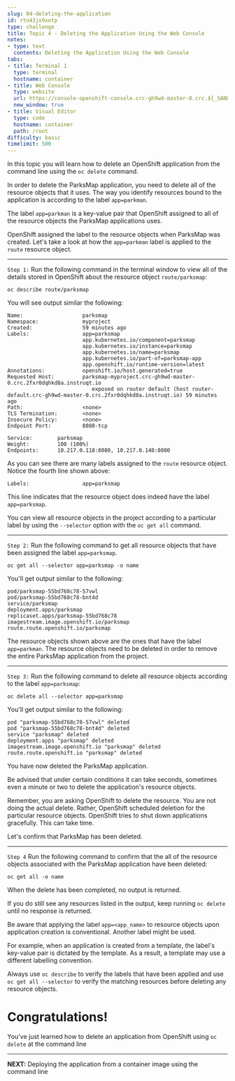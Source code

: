 ```yaml
---
slug: 04-deleting-the-application
id: rtn43jx9xotp
type: challenge
title: Topic 4 - Deleting the Application Using the Web Console
notes:
- type: text
  contents: Deleting the Application Using the Web Console
tabs:
- title: Terminal 1
  type: terminal
  hostname: container
- title: Web Console
  type: website
  url: https://console-openshift-console.crc-gh9wd-master-0.crc.${_SANDBOX_ID}.instruqt.io
  new_window: true
- title: Visual Editor
  type: code
  hostname: container
  path: /root
difficulty: basic
timelimit: 500
---
```

In this topic you will learn how to delete an OpenShift application from the command line using the `oc delete` command.

In order to delete the ParksMap application, you need to delete all of the resource objects that it uses. The way you identify resources bound to the application is according to the label `app=parkman`.

The label `app=parkman` is a key-value pair that OpenShift assigned to all of the resource objects the ParksMap applications uses.

OpenShift assigned the label to the resource objects when ParksMap was created. Let's take a look at how the `app=parkman` label is applied to the `route` resource object.

----

`Step 1:` Run the following command in the terminal window to view all of the details stored in OpenShift about the resource object `route/parksmap`:

```
oc describe route/parksmap
```

You will see output similar the following:

```
Name:                   parksmap
Namespace:              myproject
Created:                59 minutes ago
Labels:                 app=parksmap
                        app.kubernetes.io/component=parksmap
                        app.kubernetes.io/instance=parksmap
                        app.kubernetes.io/name=parksmap
                        app.kubernetes.io/part-of=parksmap-app
                        app.openshift.io/runtime-version=latest
Annotations:            openshift.io/host.generated=true
Requested Host:         parksmap-myproject.crc-gh9wd-master-0.crc.2fxr0dqhkd8a.instruqt.io
                           exposed on router default (host router-default.crc-gh9wd-master-0.crc.2fxr0dqhkd8a.instruqt.io) 59 minutes ago
Path:                   <none>
TLS Termination:        <none>
Insecure Policy:        <none>
Endpoint Port:          8080-tcp

Service:        parksmap
Weight:         100 (100%)
Endpoints:      10.217.0.118:8080, 10.217.0.140:8080
```

As you can see there are many labels assigned to the `route` resource object. Notice the fourth line shown above:

```
Labels:                 app=parksmap
```

This line indicates that the resource object does indeed have the label `app=parksmap`.

You can view all resource objects in the project according to a particular label by using the `--selector` option with the `oc get all` command.

----

`Step 2:` Run the following command to get all resource objects that have been assigned the label `app=parksmap`.

```
oc get all --selector app=parksmap -o name
```

You'll get output similar to the following:

```
pod/parksmap-55bd768c78-57vwl
pod/parksmap-55bd768c78-bnt4d
service/parksmap
deployment.apps/parksmap
replicaset.apps/parksmap-55bd768c78
imagestream.image.openshift.io/parksmap
route.route.openshift.io/parksmap
```

The resource objects shown above are the ones that have the label `app=parkman`. The resource objects need to be deleted in order to remove the entire ParksMap application from the project.

----

`Step 3:` Run the following command to delete all resource objects according to the label `app=parksmap`:

```
oc delete all --selector app=parksmap
```

You'll get output similar to the following:

```
pod "parksmap-55bd768c78-57vwl" deleted
pod "parksmap-55bd768c78-bnt4d" deleted
service "parksmap" deleted
deployment.apps "parksmap" deleted
imagestream.image.openshift.io "parksmap" deleted
route.route.openshift.io "parksmap" deleted
```

You have now deleted the ParksMap application.

Be advised that under certain conditions it can take seconds, sometimes even a minute or two to delete the application's resource objects.

Remember, you are asking OpenShift to delete the resource. You are not doing the actual delete. Rather, OpenShift scheduled deletion for the particular resource objects. OpenShift tries to shut down applications gracefully. This can take time.

Let's confirm that ParksMap has been deleted.

----

`Step 4` Run the following command to confirm that the all of the resource objects associated with the ParksMap application have been deleted:

```
oc get all -o name
```

When the delete has been completed, no output is returned.

If you do still see any resources listed in the output, keep running `oc delete` until no response is returned.

Be aware that applying the label `app=<app_name>` to resource objects upon application creation is conventional. Another label might be used.

For example, when an application is created from a template, the label's key-value pair is dictated by the template. As a result, a template may use a different labelling convention.

Always use `oc describe` to verify the labels that have been applied and use `oc get all --selector` to verify the matching resources before deleting any resource objects.

# Congratulations!

You've just learned how to delete an application from OpenShift using `oc delete` at the command line

----

**NEXT:** Deploying the application from a container image using the command line

